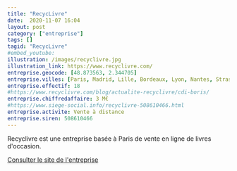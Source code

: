 ```yaml
---
title: "RecycLivre"
date:  2020-11-07 16:04
layout: post
category: ["entreprise"]
tags: []
tagid: "RecycLivre"
#embed_youtube:
illustration: /images/recyclivre.jpg
illustration_link: https://www.recyclivre.com/
entreprise.geocode: [48.873563, 2.344705]
entreprise.villes: [Paris, Madrid, Lille, Bordeaux, Lyon, Nantes, Strasbourg, Toulouse]
entreprise.effectif: 18
#https://www.recyclivre.com/blog/actualite-recyclivre/cdi-boris/
entreprise.chiffredaffaire: 3 M€
#https://www.siege-social.info/recyclivre-508610466.html
entreprise.activite: Vente à distance
entreprise.siren: 508610466
---
```

Recyclivre est une entreprise basée à Paris de vente en ligne de livres d'occasion.

[Consulter le site de l'entreprise](https://www.recyclivre.com/)
